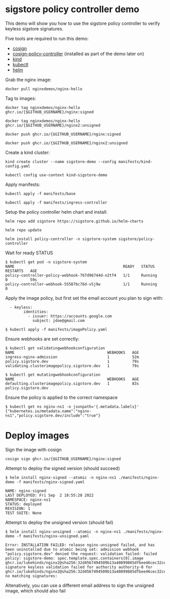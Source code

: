 # sigstore policy controller demo

This demo will show you how to use the sigstore policy controller to verify
keyless sigstore signatures.

Five tools are required to run this demo:
- [cosign](https://github.com/sigstore/cosign)
- [cosign-policy-controller](https://github.com/sigstore/policy-controller) (installed as part of the demo later on)
- [kind](https://kind.sigs.k8s.io/)
- [kubectl](https://github.com/kubernetes/kubernetes)
- [helm](https://helm.sh/)


Grab the nginx image:

```shell
docker pull nginxdemos/nginx-hello
```

Tag to images:

```shell
docker tag nginxdemos/nginx-hello ghcr.io/{$GITHUB_USERNAME}/nginx:signed

docker tag nginxdemos/nginx-hello ghcr.io/{$GITHUB_USERNAME}/nginx2:unsigned

docker push ghcr.io/{$GITHUB_USERNAME}/nginx:signed

docker push ghcr.io/{$GITHUB_USERNAME}/nginx2:unsigned
```

Create a kind cluster:

```shell
kind create cluster --name sigstore-demo --config manifests/kind-config.yaml
```
```shell
kubectl config use-context kind-sigstore-demo
```

Apply manifests:

```shell
kubectl apply -f manifests/base
```

```shell
kubectl apply -f manifests/ingress-controller
```

Setup the policy controller helm chart and install:

```shell
helm repo add sigstore https://sigstore.github.io/helm-charts
```

```shell
helm repo update
```

```shell
helm install policy-controller -n sigstore-system sigstore/policy-controller
```

Wait for ready STATUS
    
```shell
$ kubectl get pod -n sigstore-system
NAME                                                READY   STATUS    RESTARTS   AGE
policy-controller-policy-webhook-767d96744d-n2tf4   1/1     Running   0          59s
policy-controller-webhook-55587bc76d-v5j9w          1/1     Running   0   
```

Apply the image policy, but first set the email account you plan to sign with:

```shell
  - keyless:
        identities:
          - issuer: https://accounts.google.com
            subject: jdoe@gmail.com
```

```shell
$ kubectl apply -f manifests/imagePolicy.yaml
```

Ensure webhooks are set correctly:


```shell
$ kubectl get validatingwebhookconfiguration
NAME                                         WEBHOOKS   AGE
ingress-nginx-admission                      1          52m
policy.sigstore.dev                          1          79s
validating.clusterimagepolicy.sigstore.dev   1          79s

$ kubectl get mutatingwebhookconfiguration
NAME                                         WEBHOOKS   AGE
defaulting.clusterimagepolicy.sigstore.dev   1          83s
policy.sigstore.dev     

```

Ensure the policy is applied to the correct namespace
    
```shell
$ kubectl get ns nginx-ns1 -o jsonpath='{.metadata.labels}'
{"kubernetes.io/metadata.name":"nginx-ns1","policy.sigstore.dev/include":"true"}
```

# Deploy images

Sign the image with cosign

```shell
cosign sign ghcr.io/{$GITHUB_USERNAME}/nginx:signed
```

Attempt to deploy the signed version (should succeed)

```shell
$ helm install nginx-signed --atomic -n nginx-ns1 ./manifests/nginx-demo -f manifests/nginx-signed.yaml

NAME: nginx-signed
LAST DEPLOYED: Fri Sep  2 18:55:28 2022
NAMESPACE: nginx-ns1
STATUS: deployed
REVISION: 1
TEST SUITE: None
```

Attempt to deploy the unsigned version (should fail)


```shell
$ helm install nginx-unsigned --atomic -n nginx-ns1 ./manifests/nginx-demo -f manifests/nginx-unsigned.yaml

Error: INSTALLATION FAILED: release nginx-unsigned failed, and has been uninstalled due to atomic being set: admission webhook "policy.sigstore.dev" denied the request: validation failed: failed policy: sigstore-demo: spec.template.spec.containers[0].image
ghcr.io/lukehinds/nginx2@sha256:32d4567494509b13a40899885dfbee46cec32ce918e39125161ac4de8337339c signature keyless validation failed for authority authority-0 for ghcr.io/lukehinds/nginx2@sha256:32d4567494509b13a40899885dfbee46cec32ce918e39125161ac4de8337339c: no matching signatures:
```

Altenatively, you can use a different email address to sign the unsigned image,
which should also fail
